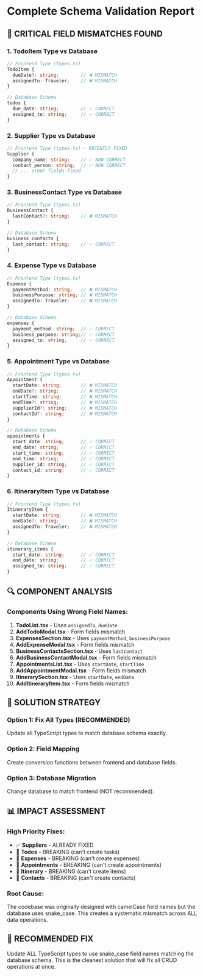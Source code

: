# Complete Schema Validation Report

## 🚨 **CRITICAL FIELD MISMATCHES FOUND**

### **1. TodoItem Type vs Database**
```typescript
// Frontend Type (types.ts)
TodoItem {
  dueDate?: string;        // ❌ MISMATCH
  assignedTo: Traveler;    // ❌ MISMATCH
}

// Database Schema
todos {
  due_date: string;        // ✅ CORRECT
  assigned_to: string;     // ✅ CORRECT
}
```

### **2. Supplier Type vs Database**
```typescript
// Frontend Type (types.ts) - RECENTLY FIXED
Supplier {
  company_name: string;    // ✅ NOW CORRECT
  contact_person: string;  // ✅ NOW CORRECT
  // ... other fields fixed
}
```

### **3. BusinessContact Type vs Database**
```typescript
// Frontend Type (types.ts)
BusinessContact {
  lastContact?: string;    // ❌ MISMATCH
}

// Database Schema
business_contacts {
  last_contact: string;    // ✅ CORRECT
}
```

### **4. Expense Type vs Database**
```typescript
// Frontend Type (types.ts)
Expense {
  paymentMethod: string;   // ❌ MISMATCH
  businessPurpose: string; // ❌ MISMATCH
  assignedTo: Traveler;    // ❌ MISMATCH
}

// Database Schema
expenses {
  payment_method: string;  // ✅ CORRECT
  business_purpose: string;// ✅ CORRECT
  assigned_to: string;     // ✅ CORRECT
}
```

### **5. Appointment Type vs Database**
```typescript
// Frontend Type (types.ts)
Appointment {
  startDate: string;       // ❌ MISMATCH
  endDate?: string;        // ❌ MISMATCH
  startTime: string;       // ❌ MISMATCH
  endTime?: string;        // ❌ MISMATCH
  supplierId?: string;     // ❌ MISMATCH
  contactId?: string;      // ❌ MISMATCH
}

// Database Schema
appointments {
  start_date: string;      // ✅ CORRECT
  end_date: string;        // ✅ CORRECT
  start_time: string;      // ✅ CORRECT
  end_time: string;        // ✅ CORRECT
  supplier_id: string;     // ✅ CORRECT
  contact_id: string;      // ✅ CORRECT
}
```

### **6. ItineraryItem Type vs Database**
```typescript
// Frontend Type (types.ts)
ItineraryItem {
  startDate: string;       // ❌ MISMATCH
  endDate?: string;        // ❌ MISMATCH
  assignedTo: Traveler;    // ❌ MISMATCH
}

// Database Schema
itinerary_items {
  start_date: string;      // ✅ CORRECT
  end_date: string;        // ✅ CORRECT
  assigned_to: string;     // ✅ CORRECT
}
```

## 🔍 **COMPONENT ANALYSIS**

### **Components Using Wrong Field Names:**
1. **TodoList.tsx** - Uses `assignedTo`, `dueDate`
2. **AddTodoModal.tsx** - Form fields mismatch
3. **ExpensesSection.tsx** - Uses `paymentMethod`, `businessPurpose`
4. **AddExpenseModal.tsx** - Form fields mismatch
5. **BusinessContactsSection.tsx** - Uses `lastContact`
6. **AddBusinessContactModal.tsx** - Form fields mismatch
7. **AppointmentsList.tsx** - Uses `startDate`, `startTime`
8. **AddAppointmentModal.tsx** - Form fields mismatch
9. **ItinerarySection.tsx** - Uses `startDate`, `endDate`
10. **AddItineraryItem.tsx** - Form fields mismatch

## 🎯 **SOLUTION STRATEGY**

### **Option 1: Fix All Types (RECOMMENDED)**
Update all TypeScript types to match database schema exactly.

### **Option 2: Field Mapping**
Create conversion functions between frontend and database fields.

### **Option 3: Database Migration**
Change database to match frontend (NOT recommended).

## 📊 **IMPACT ASSESSMENT**

### **High Priority Fixes:**
- ✅ **Suppliers** - ALREADY FIXED
- 🔴 **Todos** - BREAKING (can't create tasks)
- 🔴 **Expenses** - BREAKING (can't create expenses)
- 🔴 **Appointments** - BREAKING (can't create appointments)
- 🔴 **Itinerary** - BREAKING (can't create items)
- 🔴 **Contacts** - BREAKING (can't create contacts)

### **Root Cause:**
The codebase was originally designed with camelCase field names but the database uses snake_case. This creates a systematic mismatch across ALL data operations.

## 🚀 **RECOMMENDED FIX**

Update ALL TypeScript types to use snake_case field names matching the database schema. This is the cleanest solution that will fix all CRUD operations at once.